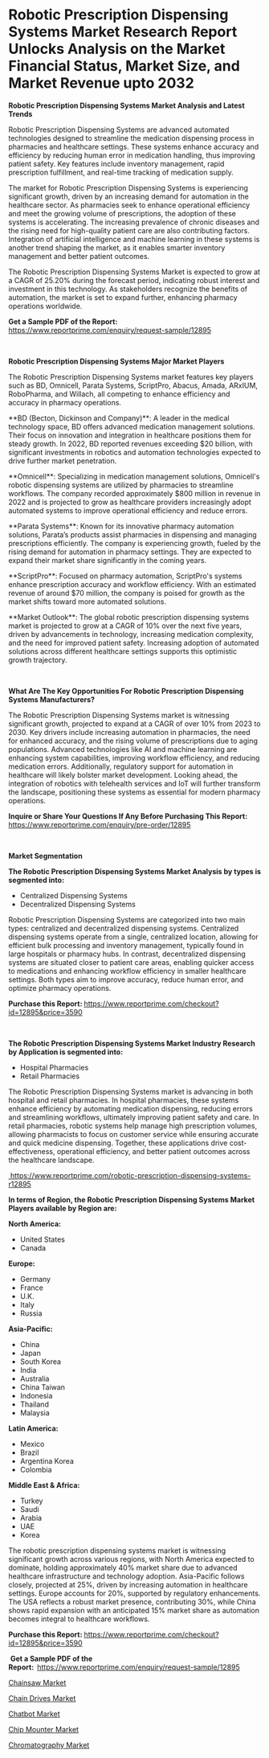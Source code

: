 <p><h1>Robotic Prescription Dispensing Systems Market Research Report Unlocks Analysis on the Market Financial Status, Market Size, and Market Revenue upto 2032</h1></p><p><strong>Robotic Prescription Dispensing Systems Market Analysis and Latest Trends</strong></p>
<p><p>Robotic Prescription Dispensing Systems are advanced automated technologies designed to streamline the medication dispensing process in pharmacies and healthcare settings. These systems enhance accuracy and efficiency by reducing human error in medication handling, thus improving patient safety. Key features include inventory management, rapid prescription fulfillment, and real-time tracking of medication supply.</p><p>The market for Robotic Prescription Dispensing Systems is experiencing significant growth, driven by an increasing demand for automation in the healthcare sector. As pharmacies seek to enhance operational efficiency and meet the growing volume of prescriptions, the adoption of these systems is accelerating. The increasing prevalence of chronic diseases and the rising need for high-quality patient care are also contributing factors. Integration of artificial intelligence and machine learning in these systems is another trend shaping the market, as it enables smarter inventory management and better patient outcomes.</p><p>The Robotic Prescription Dispensing Systems Market is expected to grow at a CAGR of 25.20% during the forecast period, indicating robust interest and investment in this technology. As stakeholders recognize the benefits of automation, the market is set to expand further, enhancing pharmacy operations worldwide.</p></p>
<p><strong>Get a Sample PDF of the Report:&nbsp;</strong> <a href="https://www.reportprime.com/enquiry/request-sample/12895?utm_campaign=1898&utm_medium=2&utm_source=Github&utm_content=ia&utm_term=19032025&utm_id=robotic-prescription-dispensing-systems">https://www.reportprime.com/enquiry/request-sample/12895</a></p>
<p>&nbsp;</p>
<p><strong>Robotic Prescription Dispensing Systems Major Market Players</strong></p>
<p><p>The Robotic Prescription Dispensing Systems market features key players such as BD, Omnicell, Parata Systems, ScriptPro, Abacus, Amada, ARxIUM, RoboPharma, and Willach, all competing to enhance efficiency and accuracy in pharmacy operations.</p><p>**BD (Becton, Dickinson and Company)**: A leader in the medical technology space, BD offers advanced medication management solutions. Their focus on innovation and integration in healthcare positions them for steady growth. In 2022, BD reported revenues exceeding $20 billion, with significant investments in robotics and automation technologies expected to drive further market penetration.</p><p>**Omnicell**: Specializing in medication management solutions, Omnicell's robotic dispensing systems are utilized by pharmacies to streamline workflows. The company recorded approximately $800 million in revenue in 2022 and is projected to grow as healthcare providers increasingly adopt automated systems to improve operational efficiency and reduce errors.</p><p>**Parata Systems**: Known for its innovative pharmacy automation solutions, Parata’s products assist pharmacies in dispensing and managing prescriptions efficiently. The company is experiencing growth, fueled by the rising demand for automation in pharmacy settings. They are expected to expand their market share significantly in the coming years.</p><p>**ScriptPro**: Focused on pharmacy automation, ScriptPro's systems enhance prescription accuracy and workflow efficiency. With an estimated revenue of around $70 million, the company is poised for growth as the market shifts toward more automated solutions.</p><p>**Market Outlook**: The global robotic prescription dispensing systems market is projected to grow at a CAGR of 10% over the next five years, driven by advancements in technology, increasing medication complexity, and the need for improved patient safety. Increasing adoption of automated solutions across different healthcare settings supports this optimistic growth trajectory.</p></p>
<p>&nbsp;</p>
<p><strong>What Are The Key Opportunities For Robotic Prescription Dispensing Systems Manufacturers?</strong></p>
<p><p>The Robotic Prescription Dispensing Systems market is witnessing significant growth, projected to expand at a CAGR of over 10% from 2023 to 2030. Key drivers include increasing automation in pharmacies, the need for enhanced accuracy, and the rising volume of prescriptions due to aging populations. Advanced technologies like AI and machine learning are enhancing system capabilities, improving workflow efficiency, and reducing medication errors. Additionally, regulatory support for automation in healthcare will likely bolster market development. Looking ahead, the integration of robotics with telehealth services and IoT will further transform the landscape, positioning these systems as essential for modern pharmacy operations.</p></p>
<p><strong>Inquire or Share Your Questions If Any Before Purchasing This Report:</strong> <a href="https://www.reportprime.com/enquiry/pre-order/12895?utm_campaign=1898&utm_medium=2&utm_source=Github&utm_content=ia&utm_term=19032025&utm_id=robotic-prescription-dispensing-systems">https://www.reportprime.com/enquiry/pre-order/12895</a></p>
<p>&nbsp;</p>
<p><strong>Market Segmentation</strong></p>
<p><strong>The Robotic Prescription Dispensing Systems Market Analysis by types is segmented into:</strong></p>
<p><ul><li>Centralized Dispensing Systems</li><li>Decentralized Dispensing Systems</li></ul></p>
<p><p>Robotic Prescription Dispensing Systems are categorized into two main types: centralized and decentralized dispensing systems. Centralized dispensing systems operate from a single, centralized location, allowing for efficient bulk processing and inventory management, typically found in large hospitals or pharmacy hubs. In contrast, decentralized dispensing systems are situated closer to patient care areas, enabling quicker access to medications and enhancing workflow efficiency in smaller healthcare settings. Both types aim to improve accuracy, reduce human error, and optimize pharmacy operations.</p></p>
<p><strong>Purchase this Report:&nbsp;</strong><a href="https://www.reportprime.com/checkout?id=12895&price=3590&utm_campaign=1898&utm_medium=2&utm_source=Github&utm_content=ia&utm_term=19032025&utm_id=robotic-prescription-dispensing-systems">https://www.reportprime.com/checkout?id=12895&price=3590</a></p>
<p>&nbsp;</p>
<p><strong>The Robotic Prescription Dispensing Systems Market Industry Research by Application is segmented into:</strong></p>
<p><ul><li>Hospital Pharmacies</li><li>Retail Pharmacies</li></ul></p>
<p><p>The Robotic Prescription Dispensing Systems market is advancing in both hospital and retail pharmacies. In hospital pharmacies, these systems enhance efficiency by automating medication dispensing, reducing errors and streamlining workflows, ultimately improving patient safety and care. In retail pharmacies, robotic systems help manage high prescription volumes, allowing pharmacists to focus on customer service while ensuring accurate and quick medicine dispensing. Together, these applications drive cost-effectiveness, operational efficiency, and better patient outcomes across the healthcare landscape.</p></p>
<p><a href="https://www.reportprime.com/robotic-prescription-dispensing-systems-r12895?utm_campaign=1898&utm_medium=2&utm_source=Github&utm_content=ia&utm_term=19032025&utm_id=robotic-prescription-dispensing-systems">&nbsp;https://www.reportprime.com/robotic-prescription-dispensing-systems-r12895</a></p>
<p><strong>In terms of Region, the Robotic Prescription Dispensing Systems Market Players available by Region are:</strong></p>
<p>
    <p> <strong> North America: </strong>
        <ul>
            <li>United States</li>
            <li>Canada</li>
        </ul>
        </p> 
    <p> <strong> Europe: </strong>
        <ul>
            <li>Germany</li>
            <li>France</li>
            <li>U.K.</li>
            <li>Italy</li>
            <li>Russia</li>
        </ul>
        </p> 
    <p> <strong> Asia-Pacific: </strong>
        <ul>
            <li>China</li>
            <li>Japan</li>
            <li>South Korea</li>
            <li>India</li>
            <li>Australia</li>
            <li>China Taiwan</li>
            <li>Indonesia</li>
            <li>Thailand</li>
            <li>Malaysia</li>
        </ul>
        </p> 
    <p> <strong> Latin America: </strong>
        <ul>
            <li>Mexico</li>
            <li>Brazil</li>
            <li>Argentina Korea</li>
            <li>Colombia</li>
        </ul>
        </p> 
    <p> <strong> Middle East & Africa: </strong>
        <ul>
            <li>Turkey</li>
            <li>Saudi</li>
            <li>Arabia</li>
            <li>UAE</li>
            <li>Korea</li>
        </ul>
    </p>
    </p>
<p><p>The robotic prescription dispensing systems market is witnessing significant growth across various regions, with North America expected to dominate, holding approximately 40% market share due to advanced healthcare infrastructure and technology adoption. Asia-Pacific follows closely, projected at 25%, driven by increasing automation in healthcare settings. Europe accounts for 20%, supported by regulatory enhancements. The USA reflects a robust market presence, contributing 30%, while China shows rapid expansion with an anticipated 15% market share as automation becomes integral to healthcare workflows.</p></p>
<p><strong>Purchase this Report: </strong><a href="https://www.reportprime.com/checkout?id=12895&price=3590&utm_campaign=1898&utm_medium=2&utm_source=Github&utm_content=ia&utm_term=19032025&utm_id=robotic-prescription-dispensing-systems">https://www.reportprime.com/checkout?id=12895&price=3590</a></p>
<p>&nbsp;<strong>Get a Sample PDF of the Report:&nbsp;&nbsp;</strong><a href="https://www.reportprime.com/enquiry/request-sample/12895?utm_campaign=1898&utm_medium=2&utm_source=Github&utm_content=ia&utm_term=19032025&utm_id=robotic-prescription-dispensing-systems">https://www.reportprime.com/enquiry/request-sample/12895</a></p>
<p><strong></strong></p>
<p><p><a href="https://github.com/doganaqev/Market-Research-Report-List-1/blob/main/chainsaw-market.md?utm_campaign=1898&utm_medium=2&utm_source=Github&utm_content=ia&utm_term=19032025&utm_id=robotic-prescription-dispensing-systems">Chainsaw Market</a></p><p><a href="https://github.com/navodfetiya/Market-Research-Report-List-1/blob/main/chain-drives-market.md?utm_campaign=1898&utm_medium=2&utm_source=Github&utm_content=ia&utm_term=19032025&utm_id=robotic-prescription-dispensing-systems">Chain Drives Market</a></p><p><a href="https://github.com/omemaeuseda/Market-Research-Report-List-1/blob/main/chatbot-market.md?utm_campaign=1898&utm_medium=2&utm_source=Github&utm_content=ia&utm_term=19032025&utm_id=robotic-prescription-dispensing-systems">Chatbot Market</a></p><p><a href="https://github.com/yenagmah/Market-Research-Report-List-1/blob/main/chip-mounter-market.md?utm_campaign=1898&utm_medium=2&utm_source=Github&utm_content=ia&utm_term=19032025&utm_id=robotic-prescription-dispensing-systems">Chip Mounter Market</a></p><p><a href="https://github.com/rentzszaszjn/Market-Research-Report-List-1/blob/main/chromatography-market.md?utm_campaign=1898&utm_medium=2&utm_source=Github&utm_content=ia&utm_term=19032025&utm_id=robotic-prescription-dispensing-systems">Chromatography Market</a></p></p>
